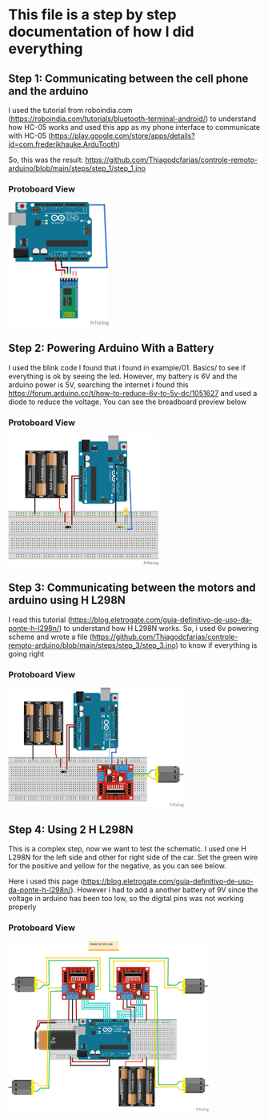 # This file is a step by step documentation of how I did everything

## Step 1: Communicating between the cell phone and the arduino

I used the tutorial from roboindia.com (https://roboindia.com/tutorials/bluetooth-terminal-android/)
to understand how HC-05 works and used this app as my phone interface to communicate with HC-05 (https://play.google.com/store/apps/details?id=com.frederikhauke.ArduTooth)

So, this was the result: https://github.com/Thiagodcfarias/controle-remoto-arduino/blob/main/steps/step_1/step_1.ino

### Protoboard View
<img src="https://github.com/Thiagodcfarias/controle-remoto-arduino/blob/main/steps/step_1/step_1.png" width="200">

## Step 2: Powering Arduino With a Battery

I used the blink code I found that i found in example/01. Basics/ to see if everything is ok by seeing the led. However, my battery is 6V and the arduino power is 5V, searching the internet i found this https://forum.arduino.cc/t/how-to-reduce-6v-to-5v-dc/1051627 and used a diode to reduce the voltage. You can see the breadboard preview below

### Protoboard View
<img src="https://github.com/Thiagodcfarias/controle-remoto-arduino/blob/main/steps/step_2/step_2.png" width="300">

## Step 3: Communicating between the motors and arduino using H L298N

I read this tutorial (https://blog.eletrogate.com/guia-definitivo-de-uso-da-ponte-h-l298n/) to understand how H L298N works. So, i used 6v powering scheme and wrote a file (https://github.com/Thiagodcfarias/controle-remoto-arduino/blob/main/steps/step_3/step_3.ino) to know if everything is going right 

### Protoboard View
<img src="https://github.com/Thiagodcfarias/controle-remoto-arduino/blob/main/steps/step_3/step_3.png" width="350">

## Step 4: Using 2 H L298N
This is a complex step, now we want to test the schematic. I used one H L298N for the left side and other for right side of the car. Set the green wire for the positive and yellow for the negative, as you can see below.

Here i used this page (https://blog.eletrogate.com/guia-definitivo-de-uso-da-ponte-h-l298n/). However i had to add a another battery of 9V since the voltage in arduino has been too low, so the digital pins was not working properly

### Protoboard View
<img src="https://github.com/Thiagodcfarias/controle-remoto-arduino/blob/main/steps/step_4/step_4.png" width="400">